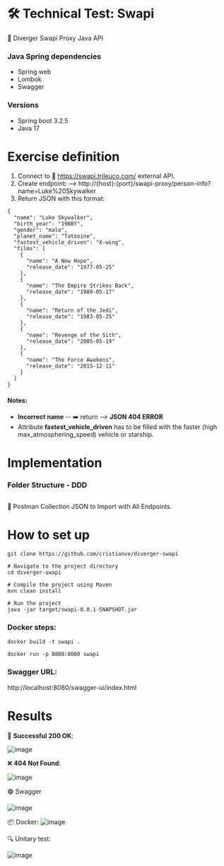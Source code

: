 # 🛠️ Technical Test: Swapi

🚀 Diverger Swapi Proxy Java API

### Java Spring dependencies

- Spring web
- Lombok
- Swagger

### Versions

* Spring boot 3.2.5
* Java 17

# Exercise definition

1. Connect to 🔗 https://swapi.trileuco.com/ external API.
2. Create endpoint:
   --> http://{host}:{port}/swapi-proxy/person-info?name=Luke%20Skywalker
3. Return JSON with this format:

```
{
  "name": "Luke Skywalker",
  "birth_year": "19BBY",
  "gender": "male",
  "planet_name": "Tatooine",
  "fastest_vehicle_driven": "X-wing",
  "films": [
    {
      "name": "A New Hope",
      "release_date": "1977-05-25"
    },
    {
      "name": "The Empire Strikes Back",
      "release_date": "1980-05-17"
    },
    {
      "name": "Return of the Jedi",
      "release_date": "1983-05-25"
    },
    {
      "name": "Revenge of the Sith",
      "release_date": "2005-05-19"
    },
    {
      "name": "The Force Awakens",
      "release_date": "2015-12-11"
    }
  ]
}
```

#### Notes:

- **Incorrect name** -- ➡️ return --> **JSON 404 ERROR**
- Attribute **fastest_vehicle_driven** has to be filled with the faster (high max_atmosphering_speed) vehicle or
  starship.

# Implementation

### Folder Structure - DDD

``` 

```

📂 Postman Collection JSON to Import with All Endpoints.

# How to set up

```# Clone the repository from Git
git clone https://github.com/cristianve/diverger-swapi

# Navigate to the project directory
cd diverger-swapi

# Compile the project using Maven
mvn clean install

# Run the project
java -jar target/swapi-0.0.1-SNAPSHOT.jar
```


### Docker steps:

```
docker build -t swapi .

docker run -p 8080:8080 swapi
```

### Swagger URL:

http://localhost:8080/swagger-ui/index.html

# Results

🎉 **Successful 200 OK**:

![image](./img/200OK.PNG)

❌ **404 Not Found**:

![image](./img/404.PNG)

🟢 Swagger

![image](./img/Swagger.PNG)


📦 Docker:
![image](./img/Docker.PNG)

🔍 Unitary test:

![image](./img/TEST.PNG)